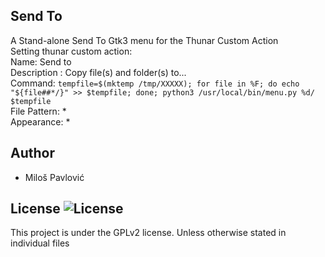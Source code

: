 ## Send To
A Stand-alone Send To Gtk3 menu for the Thunar Custom Action    
  Setting thunar custom action:    
  Name: Send to    
  Description : Copy file(s) and folder(s) to...    
  Command: ```tempfile=$(mktemp /tmp/XXXXX); for file in %F; do echo "${file##*/}" >> $tempfile; done; python3 /usr/local/bin/menu.py %d/ $tempfile```   
  File Pattern: *    
  Appearance: *    

## Author
* Miloš Pavlović

## License ![License](https://img.shields.io/badge/license-GPLv2-green.svg)

This project is under the GPLv2 license. Unless otherwise stated in individual files